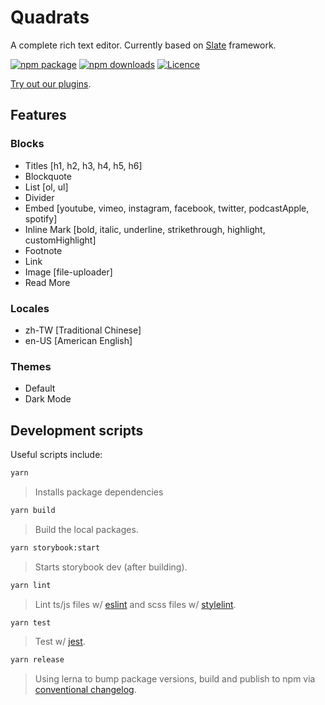 # Quadrats

A complete rich text editor.
Currently based on [Slate](https://github.com/ianstormtaylor/slate) framework.

[![npm package](https://img.shields.io/npm/v/@quadrats/react.svg?maxAge=60)](https://www.npmjs.com/package/@quadrats/react)
[![npm downloads](https://img.shields.io/npm/dt/@quadrats/react.svg?maxAge=60)](https://www.npmjs.com/package/@quadrats/react)
[![Licence](https://img.shields.io/github/license/Quadrats/quadrats.svg?maxAge=60)](https://github.com/Quadrats/quadrats/blob/main/LICENSE)

[Try out our plugins](https://demo.quadrats.io/?path=/story/playground--editor).

## Features

### Blocks

- Titles [h1, h2, h3, h4, h5, h6]
- Blockquote
- List [ol, ul]
- Divider
- Embed [youtube, vimeo, instagram, facebook, twitter, podcastApple, spotify]
- Inline Mark [bold, italic, underline, strikethrough, highlight, customHighlight]
- Footnote
- Link
- Image [file-uploader]
- Read More

### Locales

- zh-TW [Traditional Chinese]
- en-US [American English]

### Themes

- Default
- Dark Mode

## Development scripts

Useful scripts include:

```bash
yarn
```

> Installs package dependencies

```bash
yarn build
```

> Build the local packages.

```bash
yarn storybook:start
```

> Starts storybook dev (after building).

```bash
yarn lint
```

> Lint ts/js files w/ [eslint](https://eslint.org/) and scss files w/ [stylelint](https://stylelint.io/).

```bash
yarn test
```

> Test w/ [jest](https://jestjs.io/).

```bash
yarn release
```

> Using lerna to bump package versions, build and publish to npm via [conventional changelog](https://github.com/conventional-changelog).
